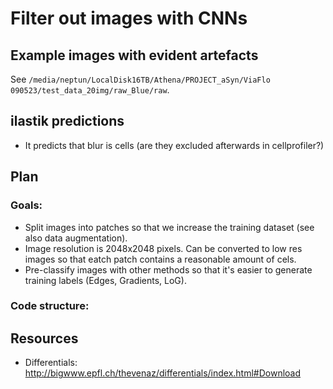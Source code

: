 # Filter out images with CNNs


## Example images with evident artefacts

See `/media/neptun/LocalDisk16TB/Athena/PROJECT_aSyn/ViaFlo 090523/test_data_20img/raw_Blue/raw`. 


## ilastik predictions

* It predicts that blur is cells (are they excluded afterwards in cellprofiler?)


## Plan

### Goals:
* Split images into patches so that we increase the training dataset (see also data augmentation).
* Image resolution is 2048x2048 pixels. Can be converted to low res images so that eatch patch contains a reasonable amount of cels.
* Pre-classify images with other methods so that it's easier to generate training labels (Edges, Gradients, LoG).

### Code structure: 




## Resources

* Differentials: http://bigwww.epfl.ch/thevenaz/differentials/index.html#Download

